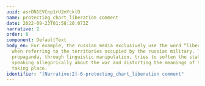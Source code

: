 ```yaml
---
uuid: asrDN1EVCnp1rU2mYcklD
name: protecting_chart_liberation comment
date: 2022-09-23T01:58:20.073Z
narrative: 2
order: 6
component: DefaultText
body_en: For example, the russian media exclusively use the word “liberated”
  when referring to the territories occupied by the russian military. Thus,
  propaganda, through linguistic manipulation, tries to soften the statements,
  speaking allegorically about the war and distorting the meanings of the events
  taking place.
identifier: "[Narrative:2]-6-protecting_chart_liberation comment"
---
```

